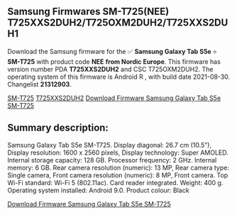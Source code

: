 <h2>Samsung Firmwares SM-T725(NEE) T725XXS2DUH2/T725OXM2DUH2/T725XXS2DUH1</h2>
Download the Samsung firmware for the ✅ <strong>Samsung Galaxy Tab S5e </strong> ⭐ <strong>SM-T725</strong> with product code <strong>NEE</strong> <strong> from Nordic Europe</strong>. This firmware has version number PDA <strong>T725XXS2DUH2</strong> and CSC T725OXM2DUH2. The operating system of this firmware is Android R , with build date 2021-08-30. Changelist <strong>21312903</strong>.


[SM-T725](https://samfirm.shop/samsung/model/SM-T725)
[T725XXS2DUH2](https://samfirm.shop/samsung/pda/T725XXS2DUH2)
[Download Firmware Samsung Galaxy Tab S5e SM-T725](https://samfirm.shop/samsung/firmware/451083)
<h2>Summary description:</h2>
<p>Samsung Galaxy Tab S5e SM-T725. Display diagonal: 26.7 cm (10.5"), Display resolution: 1600 x 2560 pixels, Display technology: Super AMOLED. Internal storage capacity: 128 GB. Processor frequency: 2 GHz. Internal memory: 6 GB. Rear camera resolution (numeric): 13 MP, Rear camera type: Single camera, Front camera resolution (numeric): 8 MP, Front camera. Top Wi-Fi standard: Wi-Fi 5 (802.11ac). Card reader integrated. Weight: 400 g. Operating system installed: Android 9.0. Product colour: Black</p>


[Download Firmware Samsung Galaxy Tab S5e SM-T725](https://samfirm.shop/samsung/firmware/451083)
